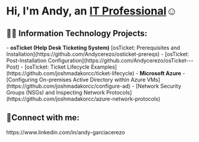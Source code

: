 <h1>Hi, I'm Andy, an <a href="https://www.linkedin.com/in/andy-garciacerezo">IT Professional</a>☺</h1>

<h2>👨‍💻 Information Technology Projects:</h2>
  - <b>osTicket (Help Desk Ticketing System)</b> 
  [osTicket: Prerequisites and Installation](https://github.com/Andycerezo/osticket-prereqs)
  - [osTicket: Post-Installation Configuration](https://github.com/Andycerezo/osTicket---Post)
  - [osTicket: Ticket Lifecycle Examples](https://github.com/joshmadakorcc/ticket-lifecycle)
- <b>Microsoft Azure</b>
  - [Configuring On-premises Active Directory within Azure VMs](https://github.com/joshmadakorcc/configure-ad)
  - [Network Security Groups (NSGs) and Inspecting Network Protocols](https://github.com/joshmadakorcc/azure-network-protocols)

<h2>🤳Connect with me:</h2>
https://www.linkedin.com/in/andy-garciacerezo

